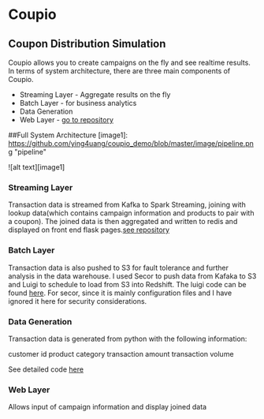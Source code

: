 

# Coupio
## Coupon Distribution Simulation

Coupio allows you to create campaigns on the fly and see realtime results. In terms of system architecture, there are three main components of Coupio.


* Streaming Layer - Aggregate results on the fly
* Batch Layer - for business analytics
* Data Generation
* Web Layer - [go to repository](https://github.com/ying4uang/Coupio_Web)

##Full System Architecture
[image1]: https://github.com/ying4uang/coupio_demo/blob/master/image/pipeline.png "pipeline"

![alt text][image1]


[//]: # (Image References)


### Streaming Layer
Transaction data is streamed from Kafka to Spark Streaming, joining with lookup data(which contains campaign information and products to pair with a coupon). The joined data is then aggregated and written to redis and displayed on front end flask pages.[see repository](https://github.com/ying4uang/Coupon_Dist/blob/master/src/main/scala/price_data.scala)

### Batch Layer
Transaction data is also pushed to S3 for fault tolerance and further analysis in the data warehouse. I used Secor to push data from Kafaka to S3 and Luigi to schedule to load from S3 into Redshift. The luigi code can be found [here](https://github.com/ying4uang/Coupon_Dist/tree/master/luigi). For secor, since it is mainly configuration files and I have ignored it here for security considerations.


### Data Generation
Transaction data is generated from python with the following information:

customer id
product
category
transaction amount
transaction volume

See detailed code [here](https://github.com/ying4uang/Coupon_Dist/tree/master/data_gen)

### Web Layer
Allows input of campaign information and display joined data
